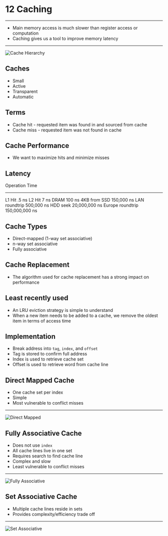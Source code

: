 12 Caching
==========

---

- Main memory access is much slower than register access or computation
- Caching gives us a tool to improve memory latency

---

![Cache Hierarchy](https://upload.wikimedia.org/wikipedia/commons/thumb/e/e8/Shared_private.png/583px-Shared_private.png)

Caches
------

- Small
- Active
- Transparent
- Automatic

Terms
-----

- Cache hit - requested item was found in and sourced from cache
- Cache miss - requested item was not found in cache

Cache Performance
-----------------

- We want to maximize hits and minimize misses

Latency
-------

Operation        Time
---------------- ---------------
L1 Hit           .5 ns
L2 Hit           7 ns
DRAM             100 ns
4KB from SSD     150,000 ns
LAN roundtrip    500,000 ns
HDD seek         20,000,000 ns
Europe roundtrip 150,000,000 ns 

Cache Types
-----------

- Direct-mapped (1-way set associative)
- n-way set associative
- Fully associative

Cache Replacement
-----------------

- The algorithm used for cache replacement has a strong impact on performance

Least recently used
-------------------

- An LRU eviction strategy is simple to understand
- When a new item needs to be added to a cache, we remove the oldest item in terms of access time

Implementation
--------------

- Break address into `tag`, `index`, and `offset`
- Tag is stored to confirm full address
- Index is used to retrieve cache set
- Offset is used to retrieve word from cache line

Direct Mapped Cache
-------------------

- One cache set per index
- Simple
- Most vulnerable to conflict misses

---

![Direct Mapped](https://upload.wikimedia.org/wikipedia/commons/a/ab/Direct-Mapped_Cache_Snehal_Img.png)

Fully Associative Cache
-----------------------

- Does not use `index`
- All cache lines live in one set
- Requires search to find cache line
- Complex and slow
- Least vulnerable to conflict misses

---

![Fully Associative](https://upload.wikimedia.org/wikipedia/commons/9/9c/Fully-Associative_Cache_Snehal_Img.png)

Set Associative Cache
---------------------

- Multiple cache lines reside in sets
- Provides complexity/efficiency trade off

---

![Set Associative](https://upload.wikimedia.org/wikipedia/commons/7/71/Set-Associative_Cache_Snehal_Img.png)
